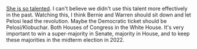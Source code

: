 <a href="https://twitter.com/SpeakerPelosi/status/1225451396721496064">She is so talented</a>. I can't believe we didn't use this talent more effectively in the past. Watching this, I think Bernie and Warren should sit down and let Pelosi lead the revolution. Maybe the Democratic ticket should be Pelosi/Klobuchar. Both Houses of Congress in the White House. It's very important to win a super-majority in Senate, majority in House, and to keep these majorities in the midterm election in 2022. 
